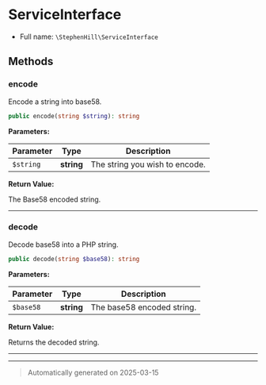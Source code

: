 
# ServiceInterface





* Full name: `\StephenHill\ServiceInterface`



## Methods


### encode

Encode a string into base58.

```php
public encode(string $string): string
```








**Parameters:**

| Parameter | Type | Description |
|-----------|------|-------------|
| `$string` | **string** | The string you wish to encode. |


**Return Value:**

The Base58 encoded string.




***

### decode

Decode base58 into a PHP string.

```php
public decode(string $base58): string
```








**Parameters:**

| Parameter | Type | Description |
|-----------|------|-------------|
| `$base58` | **string** | The base58 encoded string. |


**Return Value:**

Returns the decoded string.




***


***
> Automatically generated on 2025-03-15

